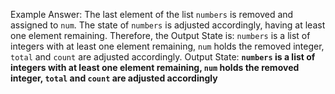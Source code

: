 Example Answer: 
The last element of the list `numbers` is removed and assigned to `num`. The state of `numbers` is adjusted accordingly, having at least one element remaining. Therefore, the Output State is: `numbers` is a list of integers with at least one element remaining, `num` holds the removed integer, `total` and `count` are adjusted accordingly.
Output State: **`numbers` is a list of integers with at least one element remaining, `num` holds the removed integer, `total` and `count` are adjusted accordingly**